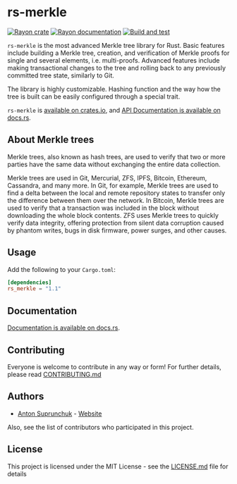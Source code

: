 # rs-merkle

[![Rayon crate](https://img.shields.io/crates/v/rs_merkle.svg)](https://crates.io/crates/rs_merkle)
[![Rayon documentation](https://docs.rs/rs_merkle/badge.svg)](https://docs.rs/rs_merkle)
[![Build and test](https://github.com/antouhou/rs-merkle/actions/workflows/test.yml/badge.svg?branch=master)](https://github.com/antouhou/rs-merkle/actions)

`rs-merkle` is the most advanced Merkle tree library for Rust. Basic features 
include building a Merkle tree, creation, and verification of Merkle proofs for 
single and several elements, i.e. multi-proofs. Advanced features include making 
transactional changes to the tree and rolling back to any previously committed 
tree state, similarly to Git.

The library is highly customizable. Hashing function and the way how the tree 
is built can be easily configured through a special trait.

`rs-merkle` is
[available on crates.io](https://crates.io/crates/rs_merkle), and 
[API Documentation is available on docs.rs](https://docs.rs/rs_merkle/).

## About Merkle trees

Merkle trees, also known as hash trees, are used to verify that two or more 
parties have the same data without exchanging the entire data collection.

Merkle trees are used in Git, Mercurial, ZFS, IPFS, Bitcoin, Ethereum, Cassandra,
and many more. In Git, for example, Merkle trees are used to find a delta 
between the local and remote repository states to transfer only the difference 
between them over the network. In Bitcoin, Merkle trees are used to verify that 
a transaction was included in the block without downloading the whole block 
contents. ZFS uses Merkle trees to quickly verify data integrity, offering 
protection from silent data corruption caused by phantom writes, bugs in disk 
firmware, power surges, and other causes.

## Usage

Add the following to your `Cargo.toml`:

```toml
[dependencies]
rs_merkle = "1.1"
```

## Documentation

[Documentation is available on docs.rs](https://docs.rs/rs_merkle/).

## Contributing

Everyone is welcome to contribute in any way or form! For further details, 
please read [CONTRIBUTING.md](./CONTRIBUTING.md)

## Authors
- [Anton Suprunchuk](https://github.com/antouhou) - [Website](https://antouhou.com)

Also, see the list of contributors who participated in this project.

## License

This project is licensed under the MIT License - see the 
[LICENSE.md](./LICENSE.md) file for details
